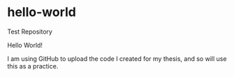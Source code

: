 # hello-world
Test Repository

Hello World!

I am using GitHub to upload the code I created for my thesis, and so will use this as a practice.
